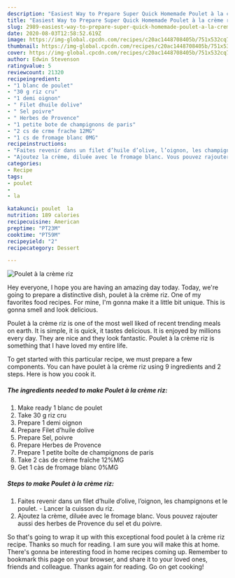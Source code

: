 ```yaml
---
description: "Easiest Way to Prepare Super Quick Homemade Poulet à la crème riz"
title: "Easiest Way to Prepare Super Quick Homemade Poulet à la crème riz"
slug: 2989-easiest-way-to-prepare-super-quick-homemade-poulet-a-la-creme-riz
date: 2020-08-03T12:58:52.619Z
image: https://img-global.cpcdn.com/recipes/c20ac1448708405b/751x532cq70/poulet-a-la-creme-riz-photo-principale-de-la-recette.jpg
thumbnail: https://img-global.cpcdn.com/recipes/c20ac1448708405b/751x532cq70/poulet-a-la-creme-riz-photo-principale-de-la-recette.jpg
cover: https://img-global.cpcdn.com/recipes/c20ac1448708405b/751x532cq70/poulet-a-la-creme-riz-photo-principale-de-la-recette.jpg
author: Edwin Stevenson
ratingvalue: 5
reviewcount: 21320
recipeingredient:
- "1 blanc de poulet"
- "30 g riz cru"
- "1 demi oignon"
- " Filet dhuile dolive"
- " Sel poivre"
- " Herbes de Provence"
- "1 petite bote de champignons de paris"
- "2 cs de crme frache 12MG"
- "1 cs de fromage blanc 0MG"
recipeinstructions:
- "Faites revenir dans un filet d’huile d’olive, l’oignon, les champignons et le poulet. Lancer la cuisson du riz."
- "Ajoutez la crème, diluée avec le fromage blanc. Vous pouvez rajouter aussi des herbes de Provence du sel et du poivre."
categories:
- Recipe
tags:
- poulet
- 
- la

katakunci: poulet  la 
nutrition: 189 calories
recipecuisine: American
preptime: "PT23M"
cooktime: "PT59M"
recipeyield: "2"
recipecategory: Dessert

---
```



![Poulet à la crème riz](https://img-global.cpcdn.com/recipes/c20ac1448708405b/751x532cq70/poulet-a-la-creme-riz-photo-principale-de-la-recette.jpg)

Hey everyone, I hope you are having an amazing day today. Today, we're going to prepare a distinctive dish, poulet à la crème riz. One of my favorites food recipes. For mine, I'm gonna make it a little bit unique. This is gonna smell and look delicious.

Poulet à la crème riz is one of the most well liked of recent trending meals on earth. It is simple, it is quick, it tastes delicious. It is enjoyed by millions every day. They are nice and they look fantastic. Poulet à la crème riz is something that I have loved my entire life.




To get started with this particular recipe, we must prepare a few components. You can have poulet à la crème riz using 9 ingredients and 2 steps. Here is how you cook it.

<!--inarticleads1-->

##### The ingredients needed to make Poulet à la crème riz:

1. Make ready 1 blanc de poulet
1. Take 30 g riz cru
1. Prepare 1 demi oignon
1. Prepare  Filet d’huile dolive
1. Prepare  Sel, poivre
1. Prepare  Herbes de Provence
1. Prepare 1 petite boîte de champignons de paris
1. Take 2 càs de crème fraîche 12%MG
1. Get 1 càs de fromage blanc 0%MG




<!--inarticleads2-->

##### Steps to make Poulet à la crème riz:

1. Faites revenir dans un filet d’huile d’olive, l’oignon, les champignons et le poulet. - Lancer la cuisson du riz.
1. Ajoutez la crème, diluée avec le fromage blanc. Vous pouvez rajouter aussi des herbes de Provence du sel et du poivre.




So that's going to wrap it up with this exceptional food poulet à la crème riz recipe. Thanks so much for reading. I am sure you will make this at home. There's gonna be interesting food in home recipes coming up. Remember to bookmark this page on your browser, and share it to your loved ones, friends and colleague. Thanks again for reading. Go on get cooking!
